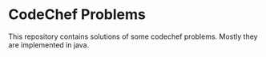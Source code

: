 CodeChef Problems
=================

This repository contains solutions of some codechef problems. Mostly they are implemented in java. 
